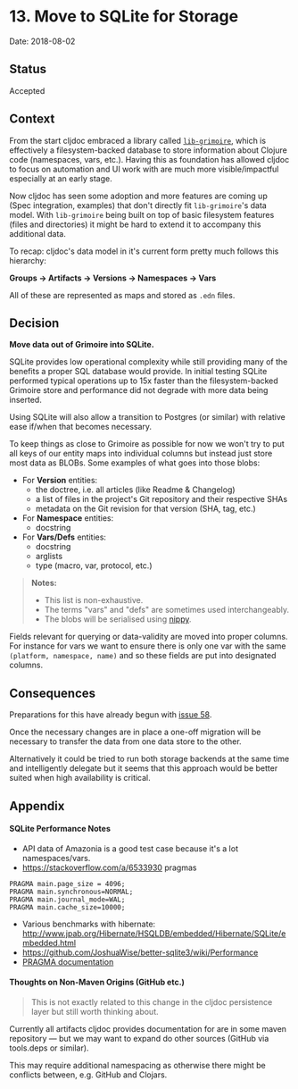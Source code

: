 # 13. Move to SQLite for Storage

Date: 2018-08-02

## Status

Accepted 

## Context

From the start cljdoc embraced a library called [`lib-grimoire`](https://github.com/clojure-grimoire/lib-grimoire), which is effectively a filesystem-backed database to store information about Clojure code (namespaces, vars, etc.). Having this as foundation has allowed cljdoc to focus on automation and UI work with are much more visible/impactful especially at an early stage.

Now cljdoc has seen some adoption and more features are coming up (Spec integration, examples) that don't directly fit `lib-grimoire`'s data model. With `lib-grimoire` being built on top of basic filesystem features (files and directories) it might be hard to extend it to accompany this additional data.

To recap: cljdoc's data model in it's current form pretty much follows this hierarchy: 

**Groups → Artifacts → Versions → Namespaces → Vars**

All of these are represented as maps and stored as `.edn` files.

## Decision

**Move data out of Grimoire into SQLite.**

SQLite provides low operational complexity while still providing many of the benefits a proper SQL database would provide. In initial testing SQLite performed typical operations up to 15x faster than the filesystem-backed Grimoire store and performance did not degrade with more data being inserted.

Using SQLite will also allow a transition to Postgres (or similar) with relative ease if/when that becomes necessary.

To keep things as close to Grimoire as possible for now we won't   try to put all keys of our entity maps into individual columns but instead just store most data as BLOBs. Some examples of what goes into those blobs:

- For **Version** entities: 
	- the doctree, i.e. all articles (like Readme & Changelog)
	- a list of files in the project's Git repository and their respective SHAs
	- metadata on the Git revision for that version (SHA, tag, etc.)
- For **Namespace** entities:
	- docstring
- For **Vars/Defs** entities:
	- docstring
	- arglists
	- type (macro, var, protocol, etc.)

> **Notes:** 
> 
> - This list is non-exhaustive. 
> - The terms "vars" and "defs" are sometimes used interchangeably.
> - The blobs will be serialised using [nippy](https://github.com/ptaoussanis/nippy). 

Fields relevant for querying or data-validity are moved into proper columns. For instance for vars we want to ensure there is only one var with the same `(platform, namespace, name)` and so these fields are put into designated columns. 

## Consequences

Preparations for this have already begun with [issue 58](https://github.com/cljdoc/cljdoc/issues/58).

Once the necessary changes are in place a one-off migration will be necessary to transfer the data from one data store to the other.

Alternatively it could be tried to run both storage backends at the same time and intelligently delegate but it seems that this approach would be better suited when high availability is critical. 

## Appendix

#### SQLite Performance Notes

- API data of Amazonia is a good test case because it's a lot namespaces/vars.
- https://stackoverflow.com/a/6533930 pragmas

```
PRAGMA main.page_size = 4096;
PRAGMA main.synchronous=NORMAL;
PRAGMA main.journal_mode=WAL;
PRAGMA main.cache_size=10000; 
```


- Various benchmarks with hibernate: http://www.jpab.org/Hibernate/HSQLDB/embedded/Hibernate/SQLite/embedded.html
- https://github.com/JoshuaWise/better-sqlite3/wiki/Performance
- [PRAGMA documentation](https://www.sqlite.org/pragma.html)

#### Thoughts on Non-Maven Origins (GitHub etc.)

> This is not exactly related to this change in the cljdoc persistence layer but still worth thinking about.

Currently all artifacts cljdoc provides documentation for are in some maven repository — but we may want to expand do other sources (GitHub via tools.deps or similar).

This may require additional namespacing as otherwise there might be conflicts between, e.g. GitHub and Clojars. 